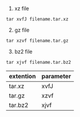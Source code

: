 
1. xz file
```
tar xvfJ filename.tar.xz
```

2. gz file
```
tar xzvf filename.tar.gz
```
3. bz2 file
```
tar xjvf filename.tar.bz2
```

|extention|parameter|
|-|-|
|tar.xz|xvfJ|
|tar.gz|xzvf|
|tar.bz2|xjvf|
